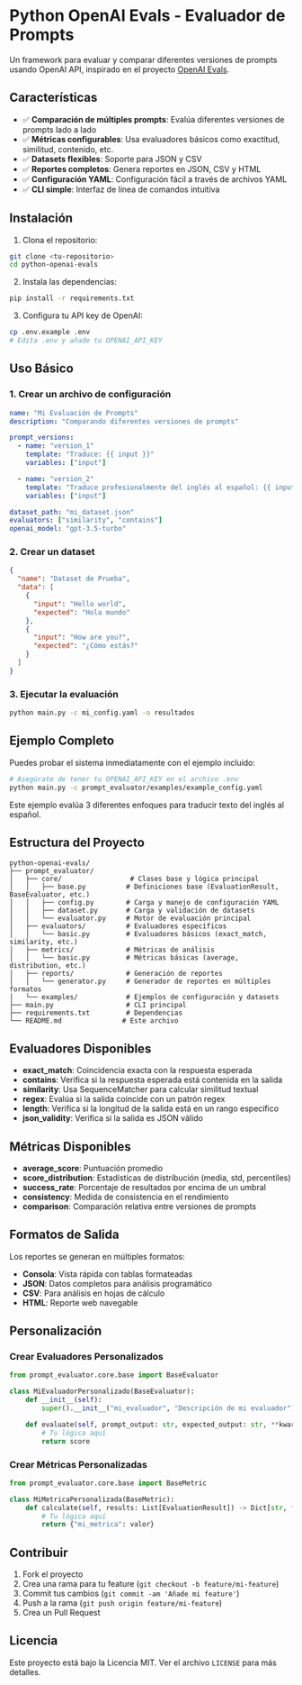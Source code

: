 # Python OpenAI Evals - Evaluador de Prompts

Un framework para evaluar y comparar diferentes versiones de prompts usando OpenAI API, inspirado en el proyecto [OpenAI Evals](https://github.com/openai/evals).

## Características

- ✅ **Comparación de múltiples prompts**: Evalúa diferentes versiones de prompts lado a lado
- ✅ **Métricas configurables**: Usa evaluadores básicos como exactitud, similitud, contenido, etc.
- ✅ **Datasets flexibles**: Soporte para JSON y CSV
- ✅ **Reportes completos**: Genera reportes en JSON, CSV y HTML
- ✅ **Configuración YAML**: Configuración fácil a través de archivos YAML
- ✅ **CLI simple**: Interfaz de línea de comandos intuitiva

## Instalación

1. Clona el repositorio:
```bash
git clone <tu-repositorio>
cd python-openai-evals
```

2. Instala las dependencias:
```bash
pip install -r requirements.txt
```

3. Configura tu API key de OpenAI:
```bash
cp .env.example .env
# Edita .env y añade tu OPENAI_API_KEY
```

## Uso Básico

### 1. Crear un archivo de configuración

```yaml
name: "Mi Evaluación de Prompts"
description: "Comparando diferentes versiones de prompts"

prompt_versions:
  - name: "version_1"
    template: "Traduce: {{ input }}"
    variables: ["input"]

  - name: "version_2"
    template: "Traduce profesionalmente del inglés al español: {{ input }}"
    variables: ["input"]

dataset_path: "mi_dataset.json"
evaluators: ["similarity", "contains"]
openai_model: "gpt-3.5-turbo"
```

### 2. Crear un dataset

```json
{
  "name": "Dataset de Prueba",
  "data": [
    {
      "input": "Hello world",
      "expected": "Hola mundo"
    },
    {
      "input": "How are you?",
      "expected": "¿Cómo estás?"
    }
  ]
}
```

### 3. Ejecutar la evaluación

```bash
python main.py -c mi_config.yaml -o resultados
```

## Ejemplo Completo

Puedes probar el sistema inmediatamente con el ejemplo incluido:

```bash
# Asegúrate de tener tu OPENAI_API_KEY en el archivo .env
python main.py -c prompt_evaluator/examples/example_config.yaml
```

Este ejemplo evalúa 3 diferentes enfoques para traducir texto del inglés al español.

## Estructura del Proyecto

```
python-openai-evals/
├── prompt_evaluator/
│   ├── core/                 # Clases base y lógica principal
│   │   ├── base.py          # Definiciones base (EvaluationResult, BaseEvaluator, etc.)
│   │   ├── config.py        # Carga y manejo de configuración YAML
│   │   ├── dataset.py       # Carga y validación de datasets
│   │   └── evaluator.py     # Motor de evaluación principal
│   ├── evaluators/          # Evaluadores específicos
│   │   └── basic.py         # Evaluadores básicos (exact_match, similarity, etc.)
│   ├── metrics/             # Métricas de análisis
│   │   └── basic.py         # Métricas básicas (average, distribution, etc.)
│   ├── reports/             # Generación de reportes
│   │   └── generator.py     # Generador de reportes en múltiples formatos
│   └── examples/            # Ejemplos de configuración y datasets
├── main.py                  # CLI principal
├── requirements.txt         # Dependencias
└── README.md               # Este archivo
```

## Evaluadores Disponibles

- **exact_match**: Coincidencia exacta con la respuesta esperada
- **contains**: Verifica si la respuesta esperada está contenida en la salida
- **similarity**: Usa SequenceMatcher para calcular similitud textual
- **regex**: Evalúa si la salida coincide con un patrón regex
- **length**: Verifica si la longitud de la salida está en un rango específico
- **json_validity**: Verifica si la salida es JSON válido

## Métricas Disponibles

- **average_score**: Puntuación promedio
- **score_distribution**: Estadísticas de distribución (media, std, percentiles)
- **success_rate**: Porcentaje de resultados por encima de un umbral
- **consistency**: Medida de consistencia en el rendimiento
- **comparison**: Comparación relativa entre versiones de prompts

## Formatos de Salida

Los reportes se generan en múltiples formatos:

- **Consola**: Vista rápida con tablas formateadas
- **JSON**: Datos completos para análisis programático
- **CSV**: Para análisis en hojas de cálculo
- **HTML**: Reporte web navegable

## Personalización

### Crear Evaluadores Personalizados

```python
from prompt_evaluator.core.base import BaseEvaluator

class MiEvaluadorPersonalizado(BaseEvaluator):
    def __init__(self):
        super().__init__("mi_evaluador", "Descripción de mi evaluador")

    def evaluate(self, prompt_output: str, expected_output: str, **kwargs) -> float:
        # Tu lógica aquí
        return score
```

### Crear Métricas Personalizadas

```python
from prompt_evaluator.core.base import BaseMetric

class MiMetricaPersonalizada(BaseMetric):
    def calculate(self, results: List[EvaluationResult]) -> Dict[str, float]:
        # Tu lógica aquí
        return {"mi_metrica": valor}
```

## Contribuir

1. Fork el proyecto
2. Crea una rama para tu feature (`git checkout -b feature/mi-feature`)
3. Commit tus cambios (`git commit -am 'Añade mi feature'`)
4. Push a la rama (`git push origin feature/mi-feature`)
5. Crea un Pull Request

## Licencia

Este proyecto está bajo la Licencia MIT. Ver el archivo `LICENSE` para más detalles.
